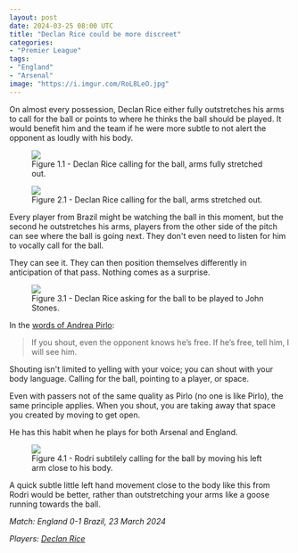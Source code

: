 ```yaml
---
layout: post
date: 2024-03-25 08:00 UTC
title: "Declan Rice could be more discreet"
categories:
- "Premier League"
tags:
- "England"
- "Arsenal"
image: "https://i.imgur.com/RoL8LeO.jpg"
---
```


On almost every possession, Declan Rice either fully outstretches his arms to call for the ball or points to where he thinks the ball should be played. It would benefit him and the team if he were more subtle to not alert the opponent as loudly with his body.

<!---more--->

<figure>
    <img src="https://i.imgur.com/TNmfGFO.jpeg">
    <figcaption>Figure 1.1 - Declan Rice calling for the ball, arms fully stretched out.</figcaption>
</figure> 

<figure>
    <img src="https://i.imgur.com/RoL8LeO.jpg">
    <figcaption>Figure 2.1 - Declan Rice calling for the ball, arms stretched out.</figcaption>
</figure> 

Every player from Brazil might be watching the ball in this moment, but the second he outstretches his arms, players from the other side of the pitch can see where the ball is going next. They don't even need to listen for him to vocally call for the ball. 

They can see it. They can then position themselves differently in anticipation of that pass. Nothing comes as a surprise. 

<figure>
    <img src="https://i.imgur.com/06AqYTm.jpeg">
    <figcaption>Figure 3.1 - Declan Rice asking for the ball to be played to John Stones. </figcaption>
</figure> 

In the [words of Andrea Pirlo](https://tacticsjournal.com/2024/01/24/i-will-see-him/):

> If you shout, even the opponent knows he’s free. If he’s free, tell him, I will see him.

Shouting isn't limited to yelling with your voice; you can shout with your body language. Calling for the ball, pointing to a player, or space. 

Even with passers not of the same quality as Pirlo (no one is like Pirlo), the same principle applies. When you shout, you are taking away that space you created by moving to get open.

He has this habit when he plays for both Arsenal and England.

<figure>
    <img src="https://i.imgur.com/f4zoxc5.gif">
    <figcaption>Figure 4.1 - Rodri subtilely calling for the ball by moving his left arm close to his body. </figcaption>
</figure> 

A quick subtle little left hand movement close to the body like this from Rodri would be better, rather than outstretching your arms like a goose running towards the ball. 

*Match: England 0-1 Brazil, 23 March 2024*

*Players: <a rel="nofollow noopener" target="_blank" href="https://fbref.com/en/players/1c7012b8/Declan-Rice?utm_medium=linker&amp;utm_source=fbref.com&amp;utm_campaign=2024-03-24_fb">Declan Rice</a>*
